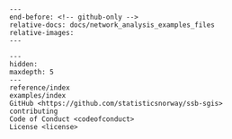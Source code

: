 ```{include} ../README.md
---
end-before: <!-- github-only -->
relative-docs: docs/network_analysis_examples_files
relative-images:
---
```

[license]: license
[contributor guide]: contributing

```{toctree}
---
hidden:
maxdepth: 5
---
reference/index
examples/index
GitHub <https://github.com/statisticsnorway/ssb-sgis>
contributing
Code of Conduct <codeofconduct>
License <license>
```

